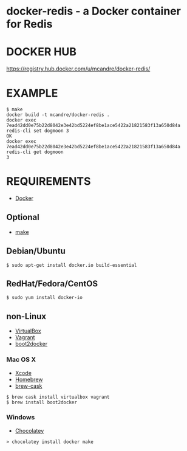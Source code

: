 # docker-redis - a Docker container for Redis

# DOCKER HUB

https://registry.hub.docker.com/u/mcandre/docker-redis/

# EXAMPLE

```
$ make
docker build -t mcandre/docker-redis .
docker exec 7ead42dd0e75b22d8042e3e42bd5224ef8be1ace5422a21821583f13a650d84a redis-cli set dogmoon 3
OK
docker exec 7ead42dd0e75b22d8042e3e42bd5224ef8be1ace5422a21821583f13a650d84a redis-cli get dogmoon
3
```

# REQUIREMENTS

* [Docker](https://www.docker.com/)

## Optional

* [make](http://www.gnu.org/software/make/)

## Debian/Ubuntu

```
$ sudo apt-get install docker.io build-essential
```

## RedHat/Fedora/CentOS

```
$ sudo yum install docker-io
```

## non-Linux

* [VirtualBox](https://www.virtualbox.org/)
* [Vagrant](https://www.vagrantup.com/)
* [boot2docker](http://boot2docker.io/)

### Mac OS X

* [Xcode](http://itunes.apple.com/us/app/xcode/id497799835?ls=1&mt=12)
* [Homebrew](http://brew.sh/)
* [brew-cask](http://caskroom.io/)

```
$ brew cask install virtualbox vagrant
$ brew install boot2docker
```

### Windows

* [Chocolatey](https://chocolatey.org/)

```
> chocolatey install docker make
```
